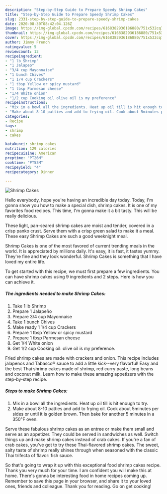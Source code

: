 ```yaml
---
description: "Step-by-Step Guide to Prepare Speedy Shrimp Cakes"
title: "Step-by-Step Guide to Prepare Speedy Shrimp Cakes"
slug: 2331-step-by-step-guide-to-prepare-speedy-shrimp-cakes
date: 2020-08-30T08:42:04.126Z
image: https://img-global.cpcdn.com/recipes/6168382936186880/751x532cq70/shrimp-cakes-recipe-main-photo.jpg
thumbnail: https://img-global.cpcdn.com/recipes/6168382936186880/751x532cq70/shrimp-cakes-recipe-main-photo.jpg
cover: https://img-global.cpcdn.com/recipes/6168382936186880/751x532cq70/shrimp-cakes-recipe-main-photo.jpg
author: Jimmy French
ratingvalue: 5
reviewcount: 12
recipeingredient:
- "1 lb Shrimp"
- "1 Jalapeo"
- "3/4 cup Mayonnaise"
- "1 bunch Chives"
- "1 1/4 cup Crackers"
- "1 tbsp Yellow or spicy mustard"
- "1 tbsp Parmesan cheese"
- "1/4 White onion"
- "1/2 cup Cooking oil olive oil is my preference"
recipeinstructions:
- "Mix in a bowl all the ingredients. Heat up oil till is hit enough to try."
- "Make about 8-10 patties and add to frying oil. Cook about 5minutes per sides or until it is golden brown. Then bake for another 5 minutes in a 350°F oven."
categories:
- Recipe
tags:
- shrimp
- cakes

katakunci: shrimp cakes 
nutrition: 129 calories
recipecuisine: American
preptime: "PT26M"
cooktime: "PT53M"
recipeyield: "4"
recipecategory: Dinner

---
```



![Shrimp Cakes](https://img-global.cpcdn.com/recipes/6168382936186880/751x532cq70/shrimp-cakes-recipe-main-photo.jpg)

Hello everybody, hope you're having an incredible day today. Today, I'm gonna show you how to make a special dish, shrimp cakes. It is one of my favorites food recipes. This time, I'm gonna make it a bit tasty. This will be really delicious.

These light, pan-seared shrimp cakes are moist and tender, covered in a crisp panko crust. Serve them with a crisp green salad to make it a meal. These easy Shrimp Cakes are such a good weeknight meal.

Shrimp Cakes is one of the most favored of current trending meals in the world. It is appreciated by millions daily. It's easy, it is fast, it tastes yummy. They're fine and they look wonderful. Shrimp Cakes is something that I have loved my entire life.


To get started with this recipe, we must first prepare a few ingredients. You can have shrimp cakes using 9 ingredients and 2 steps. Here is how you can achieve it.

<!--inarticleads1-->

##### The ingredients needed to make Shrimp Cakes:

1. Take 1 lb Shrimp
1. Prepare 1 Jalapeño
1. Prepare 3/4 cup Mayonnaise
1. Take 1 bunch Chives
1. Make ready 1 1/4 cup Crackers
1. Prepare 1 tbsp Yellow or spicy mustard
1. Prepare 1 tbsp Parmesan cheese
1. Get 1/4 White onion
1. Get 1/2 cup Cooking oil: olive oil is my preference.


Fried shrimp cakes are made with crackers and onion. This recipe includes jalapenos and Tabasco® sauce to add a little kick--very flavorful! Easy and the best Thai shrimp cakes made of shrimp, red curry paste, long beans and coconut milk. Learn how to make these amazing appetizers with the step-by-step recipe. 

<!--inarticleads2-->

##### Steps to make Shrimp Cakes:

1. Mix in a bowl all the ingredients. Heat up oil till is hit enough to try.
1. Make about 8-10 patties and add to frying oil. Cook about 5minutes per sides or until it is golden brown. Then bake for another 5 minutes in a 350°F oven.


Serve these fabulous shrimp cakes as an entree or make them small and serve as an appetizer. They could be served in sandwiches as well. Switch things up and make shrimp cakes instead of crab cakes. If you&#39;re a fan of crab cakes, you&#39;ve got to try these Thai-flavored shrimp cakes. The sweet, salty taste of shrimp really shines through when seasoned with the classic Thai trifecta of flavor: fish sauce. 

So that's going to wrap it up with this exceptional food shrimp cakes recipe. Thank you very much for your time. I am confident you will make this at home. There's gonna be interesting food in home recipes coming up. Remember to save this page in your browser, and share it to your loved ones, friends and colleague. Thank you for reading. Go on get cooking!
